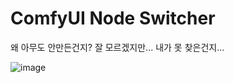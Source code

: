 # ComfyUI Node Switcher

왜 아무도 안만든건지? 잘 모르겠지만...
내가 못 찾은건지...

![image](https://github.com/DeTK/ComfyUI-Switch/assets/45531377/18b02542-1c1c-4a96-a809-2478555f6d92)





